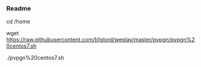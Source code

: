 ### Readme

cd /home

wget https://raw.githubusercontent.com/b1glord/weplay/master/pvpgn/pvpgn%20centos7.sh

./pvpgn%20centos7.sh

